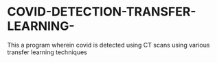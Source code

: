 # COVID-DETECTION-TRANSFER-LEARNING-
This a program wherein covid is detected using CT scans using various transfer learning techniques
